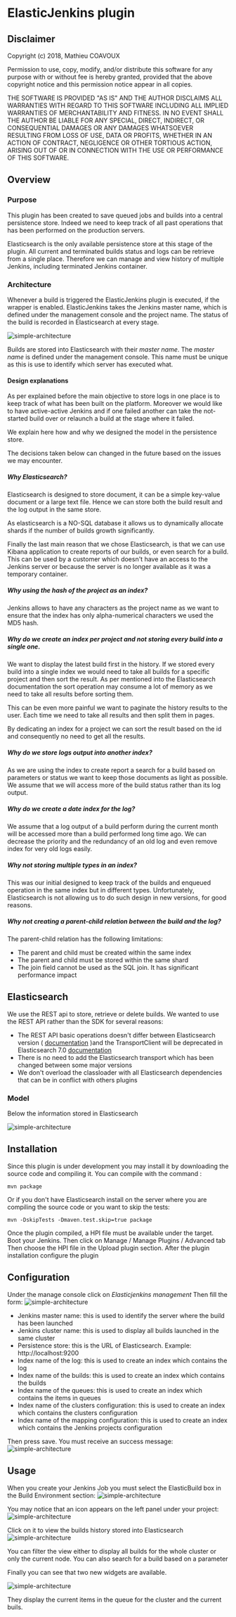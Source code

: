 # ElasticJenkins plugin

## Disclaimer
Copyright (c) 2018, Mathieu COAVOUX

Permission to use, copy, modify, and/or distribute this software for
any purpose with or without fee is hereby granted,
provided that the above copyright notice and this permission notice appear in all copies.

THE SOFTWARE IS PROVIDED "AS IS" AND THE AUTHOR DISCLAIMS ALL WARRANTIES
WITH REGARD TO THIS SOFTWARE INCLUDING ALL IMPLIED WARRANTIES OF MERCHANTABILITY AND FITNESS.
IN NO EVENT SHALL THE AUTHOR BE LIABLE FOR ANY SPECIAL, DIRECT, INDIRECT, OR CONSEQUENTIAL DAMAGES
OR ANY DAMAGES WHATSOEVER RESULTING FROM LOSS OF USE, DATA OR PROFITS, WHETHER IN AN ACTION OF CONTRACT,
NEGLIGENCE OR OTHER TORTIOUS ACTION, ARISING OUT OF OR IN CONNECTION
WITH THE USE OR PERFORMANCE OF THIS SOFTWARE.

## Overview

### Purpose
This plugin has been created to save queued jobs and builds into a central persistence store.
Indeed we need to keep track of all past operations that has been performed on the production servers.

Elasticsearch is the only available persistence store at this stage of the plugin.
All current and terminated builds status and logs can be retrieve from a single place.
Therefore we can manage and view history of multiple Jenkins, including terminated Jenkins container.

### Architecture
Whenever a build is triggered the ElasticJenkins plugin is executed, if the wrapper is enabled.
ElasticJenkins takes the Jenkins master name, which is defined under the management console and the project name.
The status of the build is recorded in Elasticsearch at every stage.


![simple-architecture](doc/elasticjenkins_cluster.png)

Builds are stored into Elasticsearch with their *master name*. The *master name* is defined under the management console.
This name must be unique as this is use to identify which server has executed what.

#### Design explanations
As per explained before the main objective to store logs in one place is to keep track of what has been built on the platform.
Moreover we would like to have active-active Jenkins and if one failed another can take the not-started build over or 
relaunch a build at the stage where it failed.

We explain here how and why we designed the model in the persistence store.

The decisions taken below can changed in the future based on the issues we may encounter.

##### Why Elasticsearch?
Elasticsearch is designed to store document, it can be a simple key-value document or a large text file. 
Hence we can store both the build result and the log output in the same store.

As elasticsearch is a NO-SQL database it allows us to dynamically allocate shards if the number of builds growth significantly.

Finally the last main reason that we chose Elasticsearch, is that we can use Kibana application to create reports of our builds, or even search for a build.
This can be used by a customer which doesn't have an access to the Jenkins server or because the server is no longer available as it was a temporary container.

##### Why using the hash of the project as an index?
Jenkins allows to have any characters as the project name as we want to ensure that the index has only alpha-numerical characters we used the MD5 hash.

##### Why do we create an index per project and not storing every build into a single one.
We want to display the latest build first in the history. If we stored every build into a single index we would need to 
take all builds for a specific project and then sort the result. 
As per mentioned into the Elasticsearch documentation the sort operation may consume a lot of memory as we need to 
take all results before sorting them. 

This can be even more painful we want to paginate the history results to the user. Each time we need to take all results and then split them in pages.

By dedicating an index for a project we can sort the result based on the id and consequently no need to get all the results.

##### Why do we store logs output into another index?
As we are using the index to create report a search for a build based on parameters or status we want to keep those documents as light as possible.
We assume that we will access more of the build status rather than its log output.

##### Why do we create a date index for the log?
We assume that a log output of a build perform during the current month will be accessed more than a build performed long time ago. 
We can decrease the priority and the redundancy of an old log and even remove index for very old logs easily.

##### Why not storing multiple types in an index?
This was our initial designed to keep track of the builds and enqueued operation in the same index 
but in different types. Unfortunately, Elasticsearch is not allowing us to do such design in new versions,
for good reasons.

##### Why not creating a parent-child relation between the build and the log?
The parent-child relation has the following limitations:
- The parent and child must be created within the same index
- The parent and child must be stored within the same shard
- The join field cannot be used as the SQL join. It has significant performance impact

## Elasticsearch

We use the REST api to store, retrieve or delete builds. We wanted to use the REST API rather than the SDK for several reasons:
* The REST API basic operations doesn't differ between Elasticsearch version ( [documentation](https://www.elastic.co/guide/en/elasticsearch/client/java-rest/6.4/java-rest-high-compatibility.html) )and the TransportClient will be deprecated in Elasticsearch 7.0 [documentation](https://www.elastic.co/guide/en/elasticsearch/client/java-api/current/client.html)
* There is no need to add the Elasticsearch transport which has been changed between some major versions
* We don't overload the classloader with all Elasticsearch dependencies that can be in conflict with others plugins

### Model

Below the information stored in Elasticsearch

![simple-architecture](doc/elasticjenkins_model.png)

## Installation

Since this plugin is under development you may install it by downloading the source code and compiling it.
You can compile with the command :
```
mvn package
```

Or if you don't have Elasticsearch install on the server where you are compiling the source code or you want to skip the tests:

```
mvn -DskipTests -Dmaven.test.skip=true package
```

Once the plugin compiled, a HPI file must be available under the target.
Boot your Jenkins. Then click on Manage / Manage Plugins / Advanced tab
Then choose the HPI file in the Upload plugin section.
After the plugin installation configure the plugin
## Configuration

Under the manage console click on *Elasticjenkins management* 
Then fill the form:
![simple-architecture](doc/configuration.PNG)

* Jenkins master name: this is used to identify the server where the build has been launched
* Jenkins cluster name: this is used to display all builds launched in the same cluster
* Persistence store: this is the URL of Elasticsearch. Example: http://localhost:9200
* Index name of the log: this is used to create an index which contains the log
* Index name of the builds: this is used to create an index which contains the builds
* Index name of the queues: this is used to create an index which contains the items in queues
* Index name of the clusters configuration: this is used to create an index which contains the clusters configuration
* Index name of the mapping configuration: this is used to create an index which contains the Jenkins projects configuration

Then press save.
You must receive an success message:
![simple-architecture](doc/success.png)

## Usage

When you create your Jenkins Job you must select the ElasticBuild box in the Build Environment section:
![simple-architecture](doc/wrapper.png)

You may notice that an icon appears on the left panel under your project:
![simple-architecture](doc/sidepanel.png)

Click on it to view the builds history stored into Elasticsearch
![simple-architecture](doc/builds_history.png)

You can filter the view either to display all builds for the whole cluster or only the current node.
You can also search for a build based on a parameter 

Finally you can see that two new widgets are available.

![simple-architecture](doc/widgets.png)

They display the current items in the queue for the cluster and the current buils.